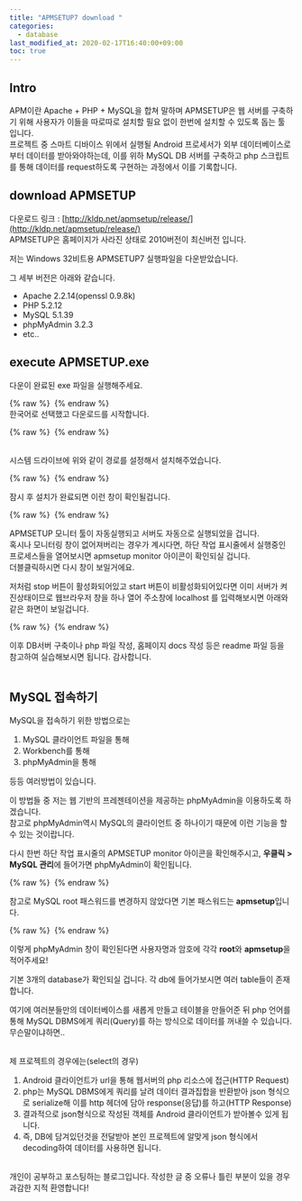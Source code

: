 ```yaml
---
title: "APMSETUP7 download "
categories: 
  - database
last_modified_at: 2020-02-17T16:40:00+09:00
toc: true
---
```


Intro
------
APM이란 Apache + PHP + MySQL을 합쳐 말하며 APMSETUP은 웹 서버를 구축하기 위해 사용자가 이들을 따로따로 설치할 필요 없이 한번에 설치할 수 있도록 돕는 툴 입니다.<br/>
프로젝트 중 스마트 디바이스 위에서 실행될 Android 프로세서가 외부 데이터베이스로부터 데이터를 받아와야하는데, 이를 위하 MySQL DB 서버를 구축하고 php 스크립트를 통해 데이터를 request하도록 구현하는 과정에서 이를 기록합니다.<br/>

download APMSETUP
------
다운로드 링크 : [http://kldp.net/apmsetup/release/](http://kldp.net/apmsetup/release/)
<br/>
APMSETUP은 홈페이지가 사라진 상태로 2010버전이 최신버전 입니다.<br/>

저는 Windows 32비트용 APMSETUP7 실행파일을 다운받았습니다.<br/>

그 세부 버전은 아래와 같습니다.<br/>
* Apache 2.2.14(openssl 0.9.8k)
* PHP 5.2.12
* MySQL 5.1.39
* phpMyAdmin 3.2.3
* etc..


execute APMSETUP.exe
------
다운이 완료된 exe 파일을 실행해주세요.<br/>

{% raw %} <img src="https://ohjinjin.github.io/assets/images/20200217apmsetup/capture1.JPG" alt=""> {% endraw %}
<br/>
한국어로 선택했고 다운로드를  시작합니다.<br/>

{% raw %} <img src="https://ohjinjin.github.io/assets/images/20200217apmsetup/capture2.JPG" alt=""> {% endraw %}

<br/>
시스템 드라이브에 위와 같이 경로를 설정해서 설치해주었습니다.<br/>

{% raw %} <img src="https://ohjinjin.github.io/assets/images/20200217apmsetup/capture3.JPG" alt=""> {% endraw %}

잠시 후 설치가 완료되면 이런 창이 확인될겁니다.<br/>

{% raw %} <img src="https://ohjinjin.github.io/assets/images/20200217apmsetup/capture4.JPG" alt=""> {% endraw %}

APMSETUP 모니터 툴이 자동실행되고 서버도 자동으로 실행되었을 겁니다.<br/>
혹시나 모니터링 창이 없어져버리는 경우가 계시다면,
하단 작업 표시줄에서 실행중인 프로세스들을 열어보시면 apmsetup monitor 아이콘이 확인되실 겁니다.<br/>
더블클릭하시면 다시 창이 보일거에요.<br/>

저처럼 stop 버튼이 활성화되어있고 start 버튼이 비활성화되어있다면 이미 서버가 켜진상태이므로 웹브라우저 창을 하나 열어 주소창에 localhost 를 입력해보시면 아래와 같은 화면이 보일겁니다.<br/>

{% raw %} <img src="https://ohjinjin.github.io/assets/images/20200217apmsetup/capture5.JPG" alt=""> {% endraw %}

이후 DB서버 구축이나 php 파일 작성, 홈페이지 docs 작성 등은 readme 파일 등을 참고하여 실습해보시면 됩니다. 감사합니다. <br/><br/>


MySQL 접속하기
------
MySQL을 접속하기 위한 방법으로는
1. MySQL 클라이언트 파일을 통해
2. Workbench를 통해
3. phpMyAdmin을 통해

등등 여러방법이 있습니다.<br/>

이 방법들 중 저는 웹 기반의 프레젠테이션을 제공하는 phpMyAdmin을 이용하도록 하겠습니다.<br/>
참고로 phpMyAdmin역시 MySQL의 클라이언트 중 하나이기 때문에 이런 기능을 할 수 있는 것이랍니다.<br/>

다시 한번 하단 작업 표시줄의 APMSETUP monitor 아이콘을 확인해주시고, **우클릭 \> MySQL 관리**에 들어가면 phpMyAdmin이 확인됩니다.<br/>

{% raw %} <img src="https://ohjinjin.github.io/assets/images/20200217apmsetup/capture7.JPG" alt=""> {% endraw %}

참고로 MySQL root 패스워드를 변경하지 않았다면 기본 패스워드는 **apmsetup**입니다.<br/>

{% raw %} <img src="https://ohjinjin.github.io/assets/images/20200217apmsetup/capture6.JPG" alt=""> {% endraw %}

이렇게 phpMyAdmin 창이 확인된다면 사용자명과 암호에 각각 **root**와 **apmsetup**을 적어주세요!

기본 3개의 database가 확인되실 겁니다. 각 db에 들어가보시면 여러 table들이 존재합니다.<br/>

여기에 여러분들만의 데이터베이스를 새롭게 만들고 테이블을 만들어준 뒤 php 언어를 통해 MySQL DBMS에게 쿼리(Query)를 하는 방식으로 데이터를 꺼내쓸 수 있습니다.<br/>
무슨말이냐하면..<br/><br/>

제 프로젝트의 경우에는(select의 경우)<br/>
1. Android 클라이언트가 url을 통해 웹서버의 php 리소스에 접근(HTTP Request)<br/>
2. php는 MySQL DBMS에게 쿼리를 날려 데이터 결과집합을 반환받아 json 형식으로 serialize해 이를 http 헤더에 담아 response(응답)를 하고(HTTP Response)<br/>
3. 결과적으로 json형식으로 작성된 객체를 Android 클라이언트가 받아볼수 있게 됩니다.<br/>
4. 즉, DB에 담겨있던것을 전달받아 본인 프로젝트에 알맞게 json 형식에서 decoding하여 데이터를 사용하면 됩니다.<br/><br/>


개인이 공부하고 포스팅하는 블로그입니다. 작성한 글 중 오류나 틀린 부분이 있을 경우 과감한 지적 환영합니다!<br/><br/>